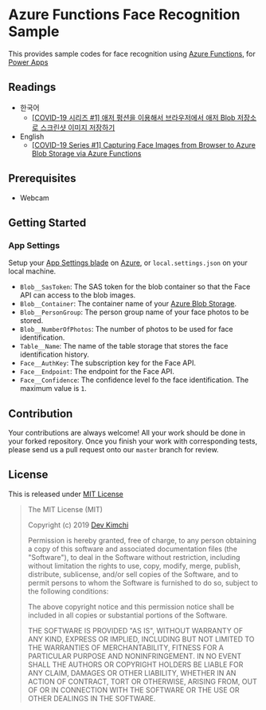 # Azure Functions Face Recognition Sample #

This provides sample codes for face recognition using [Azure Functions](https://docs.microsoft.com/azure/azure-functions/functions-overview?WT.mc_id=devkimchicom-github-juyoo), for [Power Apps](https://powerapps.microsoft.com/?WT.mc_id=devkimchicom-github-juyoo)


## Readings ##

* 한국어
  * [[COVID-19 시리즈 #1] 애저 펑션을 이용해서 브라우저에서 애저 Blob 저장소로 스크린샷 이미지 저장하기](https://blog.aliencube.org/ko/2020/04/01/capturing-images-from-browser-to-azure-blob-storage-via-azure-functions/)
* English
  * [[COVID-19 Series #1] Capturing Face Images from Browser to Azure Blob Storage via Azure Functions](https://devkimchi.com/2020/04/01/capturing-images-from-browser-to-azure-blob-storage-via-azure-functions/)


## Prerequisites ##

* Webcam


## Getting Started ##

### App Settings ###

Setup your [App Settings blade](https://docs.microsoft.com/azure/app-service/configure-common?WT.mc_id=devkimchicom-github-juyoo) on [Azure](https://azure.microsoft.com/features/azure-portal/?WT.mc_id=devkimchicom-github-juyoo), or `local.settings.json` on your local machine.

* `Blob__SasToken`: The SAS token for the blob container so that the Face API can access to the blob images.
* `Blob__Container`: The container name of your [Azure Blob Storage](https://docs.microsoft.com/azure/storage/blobs/storage-blobs-overview?WT.mc_id=devkimchicom-github-juyoo).
* `Blob__PersonGroup`: The person group name of your face photos to be stored.
* `Blob__NumberOfPhotos`: The number of photos to be used for face identification.
* `Table__Name`: The name of the table storage that stores the face identification history.
* `Face__AuthKey`: The subscription key for the Face API.
* `Face__Endpoint`: The endpoint for the Face API.
* `Face__Confidence`: The confidence level fo the face identification. The maximum value is `1`.


## Contribution ##

Your contributions are always welcome! All your work should be done in your forked repository. Once you finish your work with corresponding tests, please send us a pull request onto our `master` branch for review.


## License ##

This is released under [MIT License](http://opensource.org/licenses/MIT)

> The MIT License (MIT)
>
> Copyright (c) 2019 [Dev Kimchi](https://devkimchi.com)
> 
> Permission is hereby granted, free of charge, to any person obtaining a copy of this software and associated documentation files (the "Software"), to deal in the Software without restriction, including without limitation the rights to use, copy, modify, merge, publish, distribute, sublicense, and/or sell copies of the Software, and to permit persons to whom the Software is furnished to do so, subject to the following conditions:
> 
> The above copyright notice and this permission notice shall be included in all copies or substantial portions of the Software.
> 
> THE SOFTWARE IS PROVIDED "AS IS", WITHOUT WARRANTY OF ANY KIND, EXPRESS OR IMPLIED, INCLUDING BUT NOT LIMITED TO THE WARRANTIES OF MERCHANTABILITY, FITNESS FOR A PARTICULAR PURPOSE AND NONINFRINGEMENT. IN NO EVENT SHALL THE AUTHORS OR COPYRIGHT HOLDERS BE LIABLE FOR ANY CLAIM, DAMAGES OR OTHER LIABILITY, WHETHER IN AN ACTION OF CONTRACT, TORT OR OTHERWISE, ARISING FROM, OUT OF OR IN CONNECTION WITH THE SOFTWARE OR THE USE OR OTHER DEALINGS IN THE SOFTWARE.

